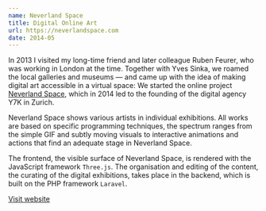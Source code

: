 ```yaml
---
name: Neverland Space
title: Digital Online Art
url: https://neverlandspace.com
date: 2014-05
---
```

In 2013 I visited my long-time friend and later colleague Ruben Feurer, who was working in London at the time. Together with Yves Sinka, we roamed the local galleries and museums — and came up with the idea of making digital art accessible in a virtual space: We started the online project [Neverland Space](https://neverlandspace.com), which in 2014 led to the founding of the digital agency Y7K in Zurich.

Neverland Space shows various artists in individual exhibitions. All works are based on specific programming techniques, the spectrum ranges from the simple GIF and subtly moving visuals to interactive animations and actions that find an adequate stage in Neverland Space.

The frontend, the visible surface of Neverland Space, is rendered with the JavaScript framework `Three.js`. The organisation and editing of the content, the curating of the digital exhibitions, takes place in the backend, which is built on the PHP framework `Laravel`.

[Visit website](https://neverlandspace.com)
